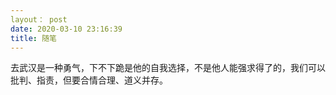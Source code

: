 ```yaml
---
layout： post
date: 2020-03-10 23:16:39
title: 随笔
---
```

去武汉是一种勇气，下不下跪是他的自我选择，不是他人能强求得了的，我们可以批判、指责，但要合情合理、道义并存。
